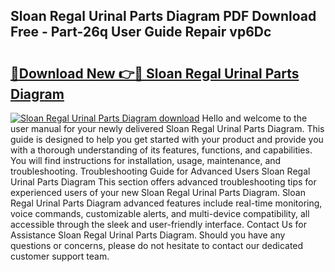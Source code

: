 ## Sloan Regal Urinal Parts Diagram PDF Download Free - Part-26q User Guide Repair vp6Dc

# <h2><a href="http://dft4k7.blite.top/?on=Sloan+Regal+Urinal+Parts+Diagram">🔗Download New 👉🔴 Sloan Regal Urinal Parts Diagram</a></h2>

[![Sloan Regal Urinal Parts Diagram download](https://i.imgur.com/lujVjoI.png)](http://dft4k7.blite.top/?on=Sloan+Regal+Urinal+Parts+Diagram)
Hello and welcome to the user manual for your newly delivered Sloan Regal Urinal Parts Diagram. This guide is designed to help you get started with your product and provide you with a thorough understanding of its features, functions, and capabilities. You will find instructions for installation, usage, maintenance, and troubleshooting. Troubleshooting Guide for Advanced Users Sloan Regal Urinal Parts Diagram This section offers advanced troubleshooting tips for experienced users of your new Sloan Regal Urinal Parts Diagram. Sloan Regal Urinal Parts Diagram advanced features include real-time monitoring, voice commands, customizable alerts, and multi-device compatibility, all accessible through the sleek and user-friendly interface. Contact Us for Assistance Sloan Regal Urinal Parts Diagram. Should you have any questions or concerns, please do not hesitate to contact our dedicated customer support team.
